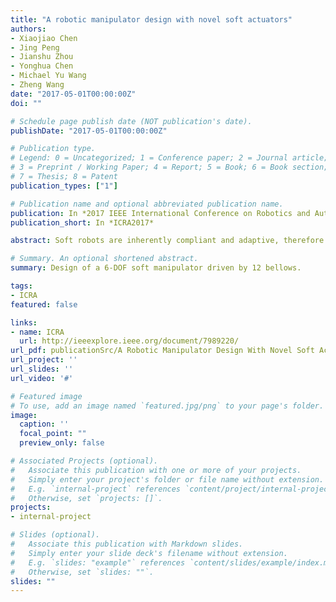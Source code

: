 ```yaml
---
title: "A robotic manipulator design with novel soft actuators"
authors:
- Xiaojiao Chen
- Jing Peng
- Jianshu Zhou
- Yonghua Chen
- Michael Yu Wang
- Zheng Wang
date: "2017-05-01T00:00:00Z"
doi: ""

# Schedule page publish date (NOT publication's date).
publishDate: "2017-05-01T00:00:00Z"

# Publication type.
# Legend: 0 = Uncategorized; 1 = Conference paper; 2 = Journal article;
# 3 = Preprint / Working Paper; 4 = Report; 5 = Book; 6 = Book section;
# 7 = Thesis; 8 = Patent
publication_types: ["1"]

# Publication name and optional abbreviated publication name.
publication: In *2017 IEEE International Conference on Robotics and Automation*
publication_short: In *ICRA2017*

abstract: Soft robots are inherently compliant and adaptive, therefore they are promising candidates for interacting with humans. However robotic manipulators utilizing soft actuators are often constrained by a series of actuator performance limitations. In this work we design a novel linear soft robotic actuator with significantly improved performances over the existing products, achieving 300% deformation ratio, quasi-constant output force over a wide motion range, while maintain-ing passive compliance and adaptability. Moreover, the novel actuator is less prone to friction, and could be fabricated using inject molding and 3D printing, hence having high repeata-bility at very low cost. An analytical model was developed to characterize the actuator behavior and provide a guideline for actuator design according to performance specifications. A 6 DOF soft manipulator was designed and fabricated utilizing the novel soft actuator. The manipulator arm had a serial kinematic structure with a biomimetic wrist and was driven by 12 soft actuators mounted onto the arm links. With 1.2m workspace radius and 1kg payload, the working air pressure could be as low as 1bar. Preliminary results have shown the validity of the novel soft actuator and manipulator designs, as well as the strong potential of soft robots in human-oriented applications.

# Summary. An optional shortened abstract.
summary: Design of a 6-DOF soft manipulator driven by 12 bellows.

tags:
- ICRA
featured: false

links:
- name: ICRA
  url: http://ieeexplore.ieee.org/document/7989220/
url_pdf: publicationSrc/A Robotic Manipulator Design With Novel Soft Actuators.pdf
url_project: ''
url_slides: ''
url_video: '#'

# Featured image
# To use, add an image named `featured.jpg/png` to your page's folder. 
image:
  caption: ''
  focal_point: ""
  preview_only: false

# Associated Projects (optional).
#   Associate this publication with one or more of your projects.
#   Simply enter your project's folder or file name without extension.
#   E.g. `internal-project` references `content/project/internal-project/index.md`.
#   Otherwise, set `projects: []`.
projects:
- internal-project

# Slides (optional).
#   Associate this publication with Markdown slides.
#   Simply enter your slide deck's filename without extension.
#   E.g. `slides: "example"` references `content/slides/example/index.md`.
#   Otherwise, set `slides: ""`.
slides: ""
---
```


<!-- {{% alert note %}}
Click the *Cite* button above to demo the feature to enable visitors to import publication metadata into their reference management software.
{{% /alert %}}

{{% alert note %}}
Click the *Slides* button above to demo Academic's Markdown slides feature.
{{% /alert %}}

Supplementary notes can be added here, including [code and math](https://sourcethemes.com/academic/docs/writing-markdown-latex/). -->


